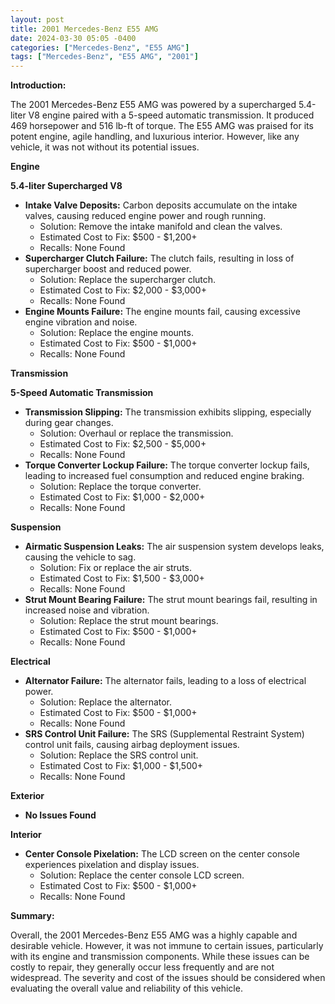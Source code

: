 ```yaml
---
layout: post
title: 2001 Mercedes-Benz E55 AMG
date: 2024-03-30 05:05 -0400
categories: ["Mercedes-Benz", "E55 AMG"]
tags: ["Mercedes-Benz", "E55 AMG", "2001"]
---
```

**Introduction:**

The 2001 Mercedes-Benz E55 AMG was powered by a supercharged 5.4-liter V8 engine paired with a 5-speed automatic transmission. It produced 469 horsepower and 516 lb-ft of torque. The E55 AMG was praised for its potent engine, agile handling, and luxurious interior. However, like any vehicle, it was not without its potential issues.

**Engine**

**5.4-liter Supercharged V8**

* **Intake Valve Deposits:** Carbon deposits accumulate on the intake valves, causing reduced engine power and rough running.
    * Solution: Remove the intake manifold and clean the valves.
    * Estimated Cost to Fix: $500 - $1,200+
    * Recalls: None Found
* **Supercharger Clutch Failure:** The clutch fails, resulting in loss of supercharger boost and reduced power.
    * Solution: Replace the supercharger clutch.
    * Estimated Cost to Fix: $2,000 - $3,000+
    * Recalls: None Found
* **Engine Mounts Failure:** The engine mounts fail, causing excessive engine vibration and noise.
    * Solution: Replace the engine mounts.
    * Estimated Cost to Fix: $500 - $1,000+
    * Recalls: None Found

**Transmission**

**5-Speed Automatic Transmission**

* **Transmission Slipping:** The transmission exhibits slipping, especially during gear changes.
    * Solution: Overhaul or replace the transmission.
    * Estimated Cost to Fix: $2,500 - $5,000+
    * Recalls: None Found
* **Torque Converter Lockup Failure:** The torque converter lockup fails, leading to increased fuel consumption and reduced engine braking.
    * Solution: Replace the torque converter.
    * Estimated Cost to Fix: $1,000 - $2,000+
    * Recalls: None Found

**Suspension**

* **Airmatic Suspension Leaks:** The air suspension system develops leaks, causing the vehicle to sag.
    * Solution: Fix or replace the air struts.
    * Estimated Cost to Fix: $1,500 - $3,000+
    * Recalls: None Found
* **Strut Mount Bearing Failure:** The strut mount bearings fail, resulting in increased noise and vibration.
    * Solution: Replace the strut mount bearings.
    * Estimated Cost to Fix: $500 - $1,000+
    * Recalls: None Found

**Electrical**

* **Alternator Failure:** The alternator fails, leading to a loss of electrical power.
    * Solution: Replace the alternator.
    * Estimated Cost to Fix: $500 - $1,000+
    * Recalls: None Found
* **SRS Control Unit Failure:** The SRS (Supplemental Restraint System) control unit fails, causing airbag deployment issues.
    * Solution: Replace the SRS control unit.
    * Estimated Cost to Fix: $1,000 - $1,500+
    * Recalls: None Found

**Exterior**

* **No Issues Found**

**Interior**

* **Center Console Pixelation:** The LCD screen on the center console experiences pixelation and display issues.
    * Solution: Replace the center console LCD screen.
    * Estimated Cost to Fix: $500 - $1,000+
    * Recalls: None Found

**Summary:**

Overall, the 2001 Mercedes-Benz E55 AMG was a highly capable and desirable vehicle. However, it was not immune to certain issues, particularly with its engine and transmission components. While these issues can be costly to repair, they generally occur less frequently and are not widespread. The severity and cost of the issues should be considered when evaluating the overall value and reliability of this vehicle.
